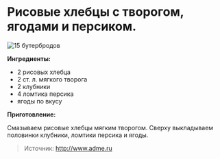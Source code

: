 # Рисовые хлебцы с творогом, ягодами и персиком.

![15 бутербродов](/images/Kulinar/Salad/buter_012.jpg '15 бутербродов')

**Ингредиенты:**

- 2 рисовых хлебца
- 2 ст. л. мягкого творога
- 2 клубники
- 4 ломтика персика
- ягоды по вкусу

**Приготовление:**

Смазываем рисовые хлебцы мягким творогом. Сверху выкладываем половинки клубники, ломтики персика и ягоды.

> Источник: http://www.adme.ru
